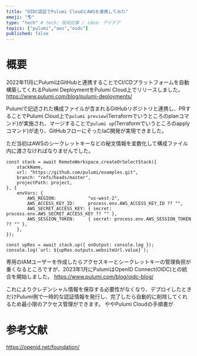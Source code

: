 ```yaml
---
title: "OIDC認証でPulumi CloudとAWSを連携してみた"
emoji: "🌎"
type: "tech" # tech: 技術記事 / idea: アイデア
topics: ["pulumi","aws","oidc"]
published: false
---
```


# 概要
2022年11月にPulumiはGitHubと連携することでCI/CDプラットフォームを自動構築してくれるPulumi DeploymentをPulumi Cloud上でリリースしました。
https://www.pulumi.com/blog/pulumi-deployments/

Pulumiで記述された構成ファイルが含まれるGitHubリポジトリと連携し、PRすることでPulumi Cloud上で`pulumi preview`(Terraformでいうところのplanコマンド)が実施され、マージすることで`pulumi up`(Terraformでいうところのapplyコマンド)が走り、GitHubフローにそったIaC開発が実現できました。

ただ当初はAWSのシークレットキーなどの秘文情報を変数化して構成ファイル内に渡さなければなりませんでした。
```ts:IAMユーザーの認証情報を渡す
const stack = await RemoteWorkspace.createOrSelectStack({
    stackName,
    url: "https://github.com/pulumi/examples.git",
    branch: "refs/heads/master",
    projectPath: project,
}, {
    envVars: {
        AWS_REGION:            "us-west-2",
        AWS_ACCESS_KEY_ID:     process.env.AWS_ACCESS_KEY_ID ?? "",
        AWS_SECRET_ACCESS_KEY: { secret: process.env.AWS_SECRET_ACCESS_KEY ?? "" },
        AWS_SESSION_TOKEN:     { secret: process.env.AWS_SESSION_TOKEN ?? "" },
    },
});

const upRes = await stack.up({ onOutput: console.log });
console.log(`url: ${upRes.outputs.websiteUrl.value}`);
```

専用のIAMユーザーを作成したらアクセスキーとシークレットキーの管理負担が重くなるところですが、2023年1月にPulumiはOpenID Connect(OIDC)との統合を開始しました。
https://www.pulumi.com/blog/oidc-blog/

これによりクレデンシャル情報を保存する必要性がなくなり、デプロイしたときだけPulumi側で一時的な認証情報を発行し、完了したら自動的に削除してくれるため最小限のアクセス管理ができます。
ややPulumi Cloudの手順書が

# 参考文献
https://openid.net/foundation/